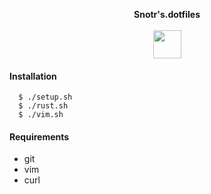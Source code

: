 <p align="center">
  <b>Snotr's.dotfiles</b>
  <br><br>
  <img width="45" src="https://raw.githubusercontent.com/StefanYohansson/sz-dotfiles/master/8bheart.png">
</p>

#### Installation

```
  $ ./setup.sh
  $ ./rust.sh
  $ ./vim.sh
```

#### Requirements

* git
* vim
* curl
